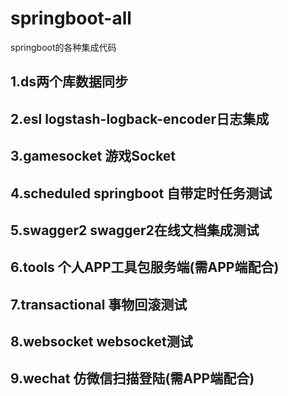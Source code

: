 # springboot-all
springboot的各种集成代码<br/>

## 1.ds两个库数据同步<br/>

## 2.esl logstash-logback-encoder日志集成<br/>

## 3.gamesocket 游戏Socket<br/>

## 4.scheduled springboot 自带定时任务测试<br/>

## 5.swagger2 swagger2在线文档集成测试<br/>

## 6.tools 个人APP工具包服务端(需APP端配合)<br/>

## 7.transactional 事物回滚测试<br/>

## 8.websocket websocket测试 <br/>

## 9.wechat 仿微信扫描登陆(需APP端配合)<br/>
